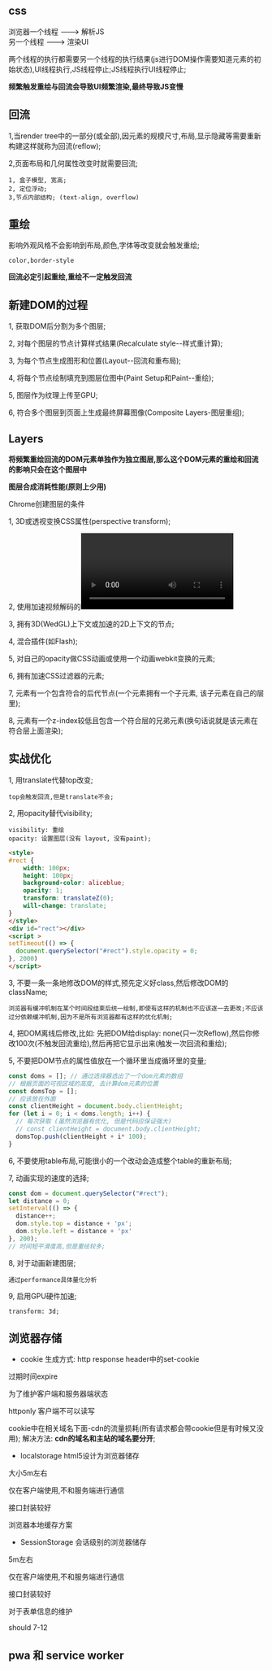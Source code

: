 ## css
浏览器一个线程 ---> 解析JS <br>
另一个线程 ---> 渲染UI

两个线程的执行都需要另一个线程的执行结果(js进行DOM操作需要知道元素的初始状态),UI线程执行,JS线程停止;JS线程执行UI线程停止;

**频繁触发重绘与回流会导致UI频繁渲染,最终导致JS变慢**

## 回流
1,当render tree中的一部分(或全部),因元素的规模尺寸,布局,显示隐藏等需要重新构建这样就称为回流(reflow);

2,页面布局和几何属性改变时就需要回流;

    1, 盒子模型, 宽高;
    2, 定位浮动;
    3,节点内部结构; (text-align, overflow) 
## 重绘

影响外观风格不会影响到布局,颜色,字体等改变就会触发重绘;

    color,border-style
**回流必定引起重绘,重绘不一定触发回流**
## 新建DOM的过程
1, 获取DOM后分割为多个图层;

2, 对每个图层的节点计算样式结果(Recalculate style--样式重计算);

3, 为每个节点生成图形和位置(Layout--回流和重布局);

4, 将每个节点绘制填充到图层位图中(Paint Setup和Paint--重绘);

5, 图层作为纹理上传至GPU;

6, 符合多个图层到页面上生成最终屏幕图像(Composite Layers-图层重组);

## Layers

**将频繁重绘回流的DOM元素单独作为独立图层,那么这个DOM元素的重绘和回流的影响只会在这个图层中**

**图层合成消耗性能(原则上少用)**

Chrome创建图层的条件

1, 3D或透视变换CSS属性(perspective transform);

2, 使用加速视频解码的<video>节点;

3, 拥有3D(WedGL)上下文或加速的2D上下文的<canvas>节点;

4, 混合插件(如Flash);

5, 对自己的opacity做CSS动画或使用一个动画webkit变换的元素;

6, 拥有加速CSS过滤器的元素;

7, 元素有一个包含符合的后代节点(一个元素拥有一个子元素, 该子元素在自己的层里);

8, 元素有一个z-index较低且包含一个符合层的兄弟元素(换句话说就是该元素在符合层上面渲染);

## 实战优化

1, 用translate代替top改变;

    top会触发回流,但是translate不会;
    
2, 用opacity替代visibility;

    visibility: 重绘
    opacity: 设置图层(没有 layout, 没有paint);
```html
<style>
#rect {
    width: 100px;
    height: 100px;
    background-color: aliceblue;
    opacity: 1;
    transform: translateZ(0);
    will-change: translate;
}
</style>
<div id="rect"></div>
<script >
setTimeout(() => {
  document.querySelector("#rect").style.opacity = 0;
}, 2000)
</script>
```

3, 不要一条一条地修改DOM的样式,预先定义好class,然后修改DOM的className;

    浏览器有缓冲机制在某个时间段结束后统一绘制,即使有这样的机制也不应该逐一去更改;不应该过分依赖缓冲机制,因为不是所有浏览器都有这样的优化机制;

4, 把DOM离线后修改,比如: 先把DOM给display: none(只一次Reflow),然后你修改100次(不触发回流重绘),然后再把它显示出来(触发一次回流和重绘);

5, 不要把DOM节点的属性值放在一个循环里当成循环里的变量;
```javascript
const doms = []; // 通过选择器选出了一个dom元素的数组
// 根据页面的可视区域的高度, 去计算dom元素的位置
const domsTop = [];
// 应该放在外面
const clientHeight = document.body.clientHeight;
for (let i = 0; i < doms.length; i++) {
  // 每次获取 (虽然浏览器有优化, 但是代码应保证强大)
  // const clientHeight = document.body.clientHeight;
  domsTop.push(clientHeight + i* 100);
}
```
6, 不要使用table布局,可能很小的一个改动会造成整个table的重新布局;

7, 动画实现的速度的选择;
```javascript
const dom = document.querySelector("#rect");
let distance = 0;
setInterval(() => {
  distance++;
  dom.style.top = distance + 'px';
  dom.style.left = distance + 'px'
}, 200);
// 时间短平滑度高,但是重绘较多;
```
8, 对于动画新建图层;

    通过performance具体量化分析

9, 启用GPU硬件加速;

    transform: 3d;

## 浏览器存储
- cookie
生成方式: http response header中的set-cookie

过期时间expire

为了维护客户端和服务器端状态

httponly 客户端不可以读写

cookie中在相关域名下面-cdn的流量损耗(所有请求都会带cookie但是有时候又没用);
解决方法: **cdn的域名和主站的域名要分开**;

- localstorage
html5设计为浏览器储存

大小5m左右

仅在客户端使用,不和服务端进行通信

接口封装较好

浏览器本地缓存方案
- SessionStorage
会话级别的浏览器储存

5m左右

仅在客户端使用,不和服务端进行通信

接口封装较好

对于表单信息的维护

should 7-12
## pwa 和 service worker















